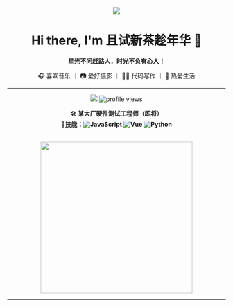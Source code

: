 <!--
**ZevanFt/ZevanFt** is a ✨ _special_ ✨ repository because its `README.md` (this file) appears on your GitHub profile.

<p align="center">
  <img src="https://readme-typing-svg.demolab.com?font=JetBrains+Mono&size=26&pause=1200&color=42D392&center=true&vCenter=true&width=600&lines=Hi+there%2C+I'm+ZevanFt+%F0%9F%91%8B;星光不问赶路人%EF%BC%8C时光不负有心人%EF%BC%81" alt="Typing SVG" />
</p>
-->

<div align="center">

<img src="https://capsule-render.vercel.app/api?type=waving&color=42d392&height=120&section=header"/>

# Hi there, I'm 且试新茶趁年华 👋

**星光不问赶路人，时光不负有心人！**

🎧 喜欢音乐 ｜ 📷 爱好摄影 ｜ 🧑‍💻 代码写作 ｜ 🍃 热爱生活

</div>

---

<p align="center">
  <img src="https://img.shields.io/badge/Listening%20to-Music-42d392?style=flat-square&logo=spotify&logoColor=white"/>
  <img src="https://komarev.com/ghpvc/?username=ZevanFt&color=42d392&style=flat-square" alt="profile views" />
</p>

<div align="center">

🛠️ <b>某大厂硬件测试工程师（即将）</b>  
🎯<b>技能：![JavaScript](https://img.shields.io/badge/-JavaScript-333?style=flat-square&logo=javascript)
![Vue](https://img.shields.io/badge/-Vue-333?style=flat-square&logo=vue.js)
![Python](https://img.shields.io/badge/-Python-333?style=flat-square&logo=python)</b>

<br/>

<a href="https://github.com/ZevanFt/Vue-Ele3-CMS">
  <img src="https://github-readme-stats.vercel.app/api/pin/?username=ZevanFt&repo=Vue-Ele3-CMS&theme=vue-dark&show_owner=true" width="350" />
</a>


</div>

---





